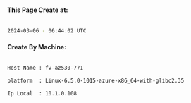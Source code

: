 
   
#### This Page Create at:

```bash

2024-03-06 - 06:44:02 UTC

```

#### Create By Machine:

```bash

Host Name : fv-az530-771

platform  : Linux-6.5.0-1015-azure-x86_64-with-glibc2.35

Ip Local  : 10.1.0.108

```

